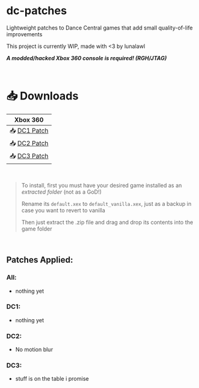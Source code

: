 # dc-patches
 
Lightweight patches to Dance Central games that add small quality-of-life improvements

This project is currently WIP, made with <3 by lunalawl

***A modded/hacked Xbox 360 console is required! (RGH/JTAG)***

</br>

# 📥 Downloads

| Xbox 360 |
| --- |
| 📥 [DC1 Patch](https://nightly.link/lunalawl/dc-patches/workflows/build/main/DC1-Patch.zip) |
| 📥 [DC2 Patch](https://nightly.link/lunalawl/dc-patches/workflows/build/main/DC2-Patch.zip) |
| 📥 [DC3 Patch](https://nightly.link/lunalawl/dc-patches/workflows/build/main/DC3-Patch.zip) |

</br>

> To install, first you must have your desired game installed as an *extracted folder* (not as a GoD!)
>
> Rename its `default.xex` to `default_vanilla.xex`, just as a backup in case you want to revert to vanilla
>
> Then just extract the .zip file and drag and drop its contents into the game folder

</br>

## Patches Applied:

### All:

- nothing yet

### DC1:

- nothing yet

### DC2:

- No motion blur

### DC3:

- stuff is on the table i promise
